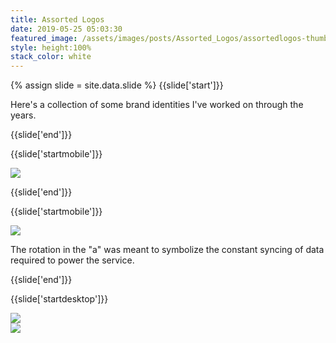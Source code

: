 ```yaml
---
title: Assorted Logos
date: 2019-05-25 05:03:30
featured_image: /assets/images/posts/Assorted_Logos/assortedlogos-thumb.jpg
style: height:100%
stack_color: white
---
```

{% assign slide = site.data.slide %}
{{slide['start']}}

Here's a collection of some brand identities I've worked on through the years.

{{slide['end']}}

{{slide['startmobile']}}

<div><img class='full-height' src='{{ site.url }}/assets/images/posts/Assorted_Logos/arin-1-mobile.jpg' srcset='{{ site.url }}/assets/images/posts/Assorted_Logos/arin-1-mobile.jpg 375w, {{ site.url }}/assets/images/posts/Assorted_Logos/arin-1-mobile@2x.jpg 750w, {{ site.url }}/assets/images/posts/Assorted_Logos/arin-1-mobile@3x.jpg 1125w'></div>

{{slide['end']}}

{{slide['startmobile']}}

<div><img class='full-height' src='{{ site.url }}/assets/images/posts/Assorted_Logos/arin-2-mobile.jpg' srcset='{{ site.url }}/assets/images/posts/Assorted_Logos/arin-2-mobile.jpg 375w, {{ site.url }}/assets/images/posts/Assorted_Logos/arin-2-mobile@2x.jpg 750w, {{ site.url }}/assets/images/posts/Assorted_Logos/arin-2-mobile@3x.jpg 1125w'></div>

<p class='bg'>The rotation in the "a" was meant to symbolize the constant syncing of data required to power the service.</p>

{{slide['end']}}

{{slide['startdesktop']}}

<div><img src='{{ site.url }}/assets/images/posts/Assorted_Logos/arin-1@2x.jpg' srcset='{{ site.url }}/assets/images/posts/Assorted_Logos/arin-1.jpg 634w, {{ site.url }}/assets/images/posts/Assorted_Logos/arin-1@2x.jpg 1268w, {{ site.url }}/assets/images/posts/Assorted_Logos/arin-1@3x.jpg 1902w'></div>

<div class='row'>

<div><img src='{{ site.url }}/assets/images/posts/Assorted_Logos/arin-2@2x.png' srcset='{{ site.url }}/assets/images/posts/Assorted_Logos/arin-2.png 314w, {{ site.url }}/assets/images/posts/Assorted_Logos/arin-2@2x.png 628w, {{ site.url }}/assets/images/posts/Assorted_Logos/arin-2@3x.png 942w'></div><!--

--><div><img src='{{ site.url }}/assets/images/posts/Assorted_Logos/arin-3@2x.png' srcset='{{ site.url }}/assets/images/posts/Assorted_Logos/arin-3.png 314w, {{ site.url }}/assets/images/posts/Assorted_Logos/arin-3@2x.png 628w, {{ site.url }}/assets/images/posts/Assorted_Logos/arin-3@3x.png 942w'></div>

</div>

The rotation in the "a" was meant to symbolize the constant syncing of data required to power the service.

{{slide['end']}}

{{slide['startmobile']}}

<div><img class='full-height' src='{{ site.url }}/assets/images/posts/Assorted_Logos/oncorps-1-mobile.jpg' srcset='{{ site.url }}/assets/images/posts/Assorted_Logos/oncorps-1-mobile.jpg 375w, {{ site.url }}/assets/images/posts/Assorted_Logos/oncorps-1-mobile@2x.jpg 750w, {{ site.url }}/assets/images/posts/Assorted_Logos/oncorps-1-mobile@3x.jpg 1125w'></div>

<p class='bg'>Sometimes the logo designs itself. The "O" and "C" in the name are overlaid to symbolize a donut chart for this data analysis company.</p>

{{slide['end']}}

{{slide['startmobile']}}

<div><img class='full-height' src='{{ site.url }}/assets/images/posts/Assorted_Logos/oncorps-2-mobile.jpg' srcset='{{ site.url }}/assets/images/posts/Assorted_Logos/oncorps-2-mobile.jpg 375w, {{ site.url }}/assets/images/posts/Assorted_Logos/oncorps-2-mobile@2x.jpg 750w, {{ site.url }}/assets/images/posts/Assorted_Logos/oncorps-2-mobile@3x.jpg 1125w'></div>

{{slide['end']}}

{{slide['startdesktop']}}

<div class='row'>

<div><img src='{{ site.url }}/assets/images/posts/Assorted_Logos/oncorps-1@3x.png' srcset='{{ site.url }}/assets/images/posts/Assorted_Logos/oncorps-1.png 314w, {{ site.url }}/assets/images/posts/Assorted_Logos/oncorps-1@2x.png 628w, {{ site.url }}/assets/images/posts/Assorted_Logos/oncorps-1@3x.png 942w'></div><!--

--><div><img src='{{ site.url }}/assets/images/posts/Assorted_Logos/oncorps-2@3x.png' srcset='{{ site.url }}/assets/images/posts/Assorted_Logos/oncorps-2.png 154w, {{ site.url }}/assets/images/posts/Assorted_Logos/oncorps-2@2x.png 308w, {{ site.url }}/assets/images/posts/Assorted_Logos/oncorps-2@3x.png 462w'></div>

</div>

Sometimes the logo designs itself. The "O" and "C" in the name are overlaid to symbolize a donut chart for this data analysis company

{{slide['end']}}

{{slide['startmobile']}}

<div><img class='full-height' src='{{ site.url }}/assets/images/posts/Assorted_Logos/acre-1-mobile.jpg' srcset='{{ site.url }}/assets/images/posts/Assorted_Logos/acre-1-mobile.jpg 375w, {{ site.url }}/assets/images/posts/Assorted_Logos/acre-1-mobile@2x.jpg 750w, {{ site.url }}/assets/images/posts/Assorted_Logos/acre-1-mobile@3x.jpg 1125w'></div>

<p class='bg-dark'>We drew probably 1,000 trees before landing on this guy. Made for a real estate app to symbolize the network.</p>

{{slide['end']}}

{{slide['startdesktop']}}

<div><img src='{{ site.url }}/assets/images/posts/Assorted_Logos/acre-1@2x.png' srcset='{{ site.url }}/assets/images/posts/Assorted_Logos/acre-1.png 782w, {{ site.url }}/assets/images/posts/Assorted_Logos/acre-1@2x.png 1564w, {{ site.url }}/assets/images/posts/Assorted_Logos/acre-1@3x.png 2346w'></div>

We drew probably 1,000 trees before landing on this guy. Made for a real estate application to symbolize the network.

{{slide['end']}}

{{slide['startmobile']}}

<div><img class='full-height' src='{{ site.url }}/assets/images/posts/Assorted_Logos/fundwell-2-mobile.jpg' srcset='{{ site.url }}/assets/images/posts/Assorted_Logos/fundwell-2-mobile.jpg 375w, {{ site.url }}/assets/images/posts/Assorted_Logos/fundwell-2-mobile@2x.jpg 750w, {{ site.url }}/assets/images/posts/Assorted_Logos/fundwell-2-mobile@3x.jpg 1125w'></div>

<p class='bg-dark'>For a money-management app, this mark combines two visual metaphors. One is a coin being dropped into a piggy bank, and the other is a sunrise to symbolize a new financial start.</p>

{{slide['end']}}

{{slide['startdesktop']}}

<div class='row'>

<div><img src='{{ site.url }}/assets/images/posts/Assorted_Logos/fundwell-1@2x.png' srcset='{{ site.url }}/assets/images/posts/Assorted_Logos/fundwell-1.png 234w, {{ site.url }}/assets/images/posts/Assorted_Logos/fundwell-1@2x.png 468w, {{ site.url }}/assets/images/posts/Assorted_Logos/fundwell-1@3x.png 702w'></div><!--

--><div><img src='{{ site.url }}/assets/images/posts/Assorted_Logos/fundwell-2@2x.png' srcset='{{ site.url }}/assets/images/posts/Assorted_Logos/fundwell-2.png 554w, {{ site.url }}/assets/images/posts/Assorted_Logos/fundwell-2@2x.png 1108w, {{ site.url }}/assets/images/posts/Assorted_Logos/fundwell-2@3x.png 1662w'></div>

</div>

For a money-management app, this mark combines two visual metaphors. One is a coin being dropped into a piggy bank, and the other is a sunrise to symbolize a new financial start.

{{slide['end']}}

{{slide['startmobile']}}

<div><img class='full-height' src='{{ site.url }}/assets/images/posts/Assorted_Logos/pinspot-1.png' srcset='{{ site.url }}/assets/images/posts/Assorted_Logos/pinspot-1.png 474w, {{ site.url }}/assets/images/posts/Assorted_Logos/pinspot-1@2x.png 948w, {{ site.url }}/assets/images/posts/Assorted_Logos/pinspot-1@3x.png 1422w'></div>

<p class='bg-dark'>This was for a parking app &hellip; Get it?</p>

{{slide['end']}}

{{slide['startmobile']}}

<div><img class='full-height' src='{{ site.url }}/assets/images/posts/Assorted_Logos/pinspot-2-mobile.png' srcset='{{ site.url }}/assets/images/posts/Assorted_Logos/pinspot-2-mobile.png 375w, {{ site.url }}/assets/images/posts/Assorted_Logos/pinspot-2-mobile@2x.png 750w, {{ site.url }}/assets/images/posts/Assorted_Logos/pinspot-2-mobile@3x.png 1125w'></div>

{{slide['end']}}

{{slide['startmobile']}}

<div><img class='full-height' src='{{ site.url }}/assets/images/posts/Assorted_Logos/pinspot-3-mobile.jpg' srcset='{{ site.url }}/assets/images/posts/Assorted_Logos/pinspot-3-mobile.jpg 375w, {{ site.url }}/assets/images/posts/Assorted_Logos/pinspot-3-mobile@2x.jpg 750w, {{ site.url }}/assets/images/posts/Assorted_Logos/pinspot-3-mobile@3x.jpg 1125w'></div>

<p class='bg-dark'></p>


{{slide['end']}}

{{slide['startdesktop']}}

<div class='row'>

<div><img src='{{ site.url }}/assets/images/posts/Assorted_Logos/pinspot-1@2x.png' srcset='{{ site.url }}/assets/images/posts/Assorted_Logos/pinspot-1.png 474w, {{ site.url }}/assets/images/posts/Assorted_Logos/pinspot-1@2x.png 948w, {{ site.url }}/assets/images/posts/Assorted_Logos/pinspot-1@3x.png 1422w'></div><!--

--><div><img src='{{ site.url }}/assets/images/posts/Assorted_Logos/pinspot-2@2x.png' srcset='{{ site.url }}/assets/images/posts/Assorted_Logos/pinspot-2.png 315w, {{ site.url }}/assets/images/posts/Assorted_Logos/pinspot-2@2x.png 630w, {{ site.url }}/assets/images/posts/Assorted_Logos/pinspot-2@3x.png 945w'></div>

</div>

<div><img src='{{ site.url }}/assets/images/posts/Assorted_Logos/pinspot-3@2x.png' srcset='{{ site.url }}/assets/images/posts/Assorted_Logos/pinspot-3.png 794w, {{ site.url }}/assets/images/posts/Assorted_Logos/pinspot-3@2x.png 1588w, {{ site.url }}/assets/images/posts/Assorted_Logos/pinspot-3@3x.png 2382w'></div>

This was for a parking app &hellip; Get it?

{{slide['end']}}

{{slide['startmobile']}}

<div><img class='full-height' src='{{ site.url }}/assets/images/posts/Assorted_Logos/keystone-1-mobile.png' srcset='{{ site.url }}/assets/images/posts/Assorted_Logos/keystone-1-mobile.png 375w, {{ site.url }}/assets/images/posts/Assorted_Logos/keystone-1-mobile@2x.png 750w, {{ site.url }}/assets/images/posts/Assorted_Logos/keystone-1-mobile@3x.png 1125w'></div>

<p class='bg-dark'></p>


{{slide['end']}}

{{slide['startmobile']}}

<div><img class='full-height' src='{{ site.url }}/assets/images/posts/Assorted_Logos/keystone-2-mobile.png' srcset='{{ site.url }}/assets/images/posts/Assorted_Logos/keystone-2-mobile.png 375w, {{ site.url }}/assets/images/posts/Assorted_Logos/keystone-2-mobile@2x.png 750w, {{ site.url }}/assets/images/posts/Assorted_Logos/keystone-2-mobile@3x.png 1125w'></div>

{{slide['end']}}

{{slide['startmobile']}}

<div><img class='full-height' src='{{ site.url }}/assets/images/posts/Assorted_Logos/keystone-3-mobile.png' srcset='{{ site.url }}/assets/images/posts/Assorted_Logos/keystone-3-mobile.png 375w, {{ site.url }}/assets/images/posts/Assorted_Logos/keystone-3-mobile@2x.png 750w, {{ site.url }}/assets/images/posts/Assorted_Logos/keystone-3-mobile@3x.png 1125w'></div>

<p class='bg'>My friend Tony runs a company in my hometown that tests electronics on things like military-grade helicopters and electric cars. I just cleaned up their logo. ¯\\\_(ツ)\_/¯</p>


{{slide['end']}}

{{slide['startdesktop']}}

<div><img src='{{ site.url }}/assets/images/posts/Assorted_Logos/keystone-1@2x.png' srcset='{{ site.url }}/assets/images/posts/Assorted_Logos/keystone-1.png 794w, {{ site.url }}/assets/images/posts/Assorted_Logos/keystone-1@2x.png 1588w, {{ site.url }}/assets/images/posts/Assorted_Logos/keystone-1@3x.png 2382w'></div>

<div class='row'>

<div><img src='{{ site.url }}/assets/images/posts/Assorted_Logos/keystone-2@2x.png' srcset='{{ site.url }}/assets/images/posts/Assorted_Logos/keystone-2.png 555w, {{ site.url }}/assets/images/posts/Assorted_Logos/keystone-2@2x.png 1110w, {{ site.url }}/assets/images/posts/Assorted_Logos/keystone-2@3x.png 1665w'></div><!--

--><div><img src='{{ site.url }}/assets/images/posts/Assorted_Logos/keystone-3@2x.png' srcset='{{ site.url }}/assets/images/posts/Assorted_Logos/keystone-3.png 234w, {{ site.url }}/assets/images/posts/Assorted_Logos/keystone-3@2x.png 468w, {{ site.url }}/assets/images/posts/Assorted_Logos/keystone-3@3x.png 702w'></div>

</div>

My friend Tony runs a company in my hometown that tests electronics on things like military-grade helicopters and electric cars. I just cleaned up their logo.

¯\\\_(ツ)\_/¯

{{slide['end']}}


{{slide['startmobile']}}

<div><img class='full-height' src='{{ site.url }}/assets/images/posts/Assorted_Logos/studentsuccess-1-mobile.jpg' srcset='{{ site.url }}/assets/images/posts/Assorted_Logos/studentsuccess-1-mobile.jpg 375w, {{ site.url }}/assets/images/posts/Assorted_Logos/studentsuccess-1-mobile@2x.jpg 750w, {{ site.url }}/assets/images/posts/Assorted_Logos/studentsuccess-1-mobile@3x.jpg 1125w'></div>

<p class='bg'>A logo for an online edu platform.</p>


{{slide['end']}}


{{slide['startdesktop']}}


<div><img src='{{ site.url }}/assets/images/posts/Assorted_Logos/studentsuccess-1@2x.jpg' srcset='{{ site.url }}/assets/images/posts/Assorted_Logos/studentsuccess-1.jpg 794w, {{ site.url }}/assets/images/posts/Assorted_Logos/studentsuccess-1@2x.jpg 1588w, {{ site.url }}/assets/images/posts/Assorted_Logos/studentsuccess-1@3x.jpg 2382w'></div>

A logo for an online educational platform.


{{slide['end']}}


{{slide['startmobile']}}

<div><img class='full-height' src='{{ site.url }}/assets/images/posts/Assorted_Logos/grovecitymatters-1-mobile.jpg' srcset='{{ site.url }}/assets/images/posts/Assorted_Logos/grovecitymatters-1-mobile.jpg 375w, {{ site.url }}/assets/images/posts/Assorted_Logos/grovecitymatters-1-mobile@2x.jpg 750w, {{ site.url }}/assets/images/posts/Assorted_Logos/grovecitymatters-1-mobile@3x.jpg 1125w'></div>

<p class='bg'>Campaign concept for <a href='http://gcc.edu'>Grove City</a>.</p>


{{slide['end']}}


{{slide['startdesktop']}}

<div><img src='{{ site.url }}/assets/images/posts/Assorted_Logos/grovecitymatters-1@2x.jpg' srcset='{{ site.url }}/assets/images/posts/Assorted_Logos/grovecitymatters-1.jpg 794w, {{ site.url }}/assets/images/posts/Assorted_Logos/grovecitymatters-1@2x.jpg 1588w, {{ site.url }}/assets/images/posts/Assorted_Logos/grovecitymatters-1@3x.jpg 2382w'></div>


Campaign concept for <a href='http://gcc.edu'>Grove City University</a>.



{{slide['end']}}



{{slide['startmobile']}}

<div><img class='full-height' src='{{ site.url }}/assets/images/posts/Assorted_Logos/surgicorps-1-mobile.jpg' srcset='{{ site.url }}/assets/images/posts/Assorted_Logos/surgicorps-1-mobile.jpg 375w, {{ site.url }}/assets/images/posts/Assorted_Logos/surgicorps-1-mobile@2x.jpg 750w, {{ site.url }}/assets/images/posts/Assorted_Logos/surgicorps-1-mobile@3x.jpg 1125w'></div>

<p class='bg'> </p>


{{slide['end']}}



{{slide['startdesktop']}}



<div class='row'>

<div><img src='{{ site.url }}/assets/images/posts/Assorted_Logos/surgicorps-1@2x.jpg' srcset='{{ site.url }}/assets/images/posts/Assorted_Logos/surgicorps-1.jpg 476w, {{ site.url }}/assets/images/posts/Assorted_Logos/surgicorps-1@2x.jpg 952w, {{ site.url }}/assets/images/posts/Assorted_Logos/surgicorps-1@3x.jpg 1428w'></div><!--

--><div><img src='{{ site.url }}/assets/images/posts/Assorted_Logos/surgicorps-2@2x.jpg' srcset='{{ site.url }}/assets/images/posts/Assorted_Logos/surgicorps-2.jpg 394w, {{ site.url }}/assets/images/posts/Assorted_Logos/surgicorps-2@2x.jpg 788w, {{ site.url }}/assets/images/posts/Assorted_Logos/surgicorps-2@3x.jpg 1182w'></div>

</div>


<a href='https://www.surgicorps.org'>Surgicorps International</a> provides free surgical and medical care to people in need in developing countries. They bring smiles to tons of people everyday, so why not the logo too?


{{slide['end']}}


